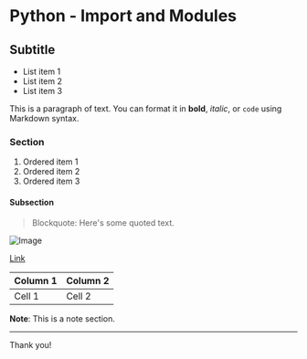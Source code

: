 # Python - Import and Modules

## Subtitle

- List item 1
- List item 2
- List item 3

This is a paragraph of text. You can format it in **bold**, *italic*, or `code` using Markdown syntax.

### Section

1. Ordered item 1
2. Ordered item 2
3. Ordered item 3

#### Subsection

> Blockquote: Here's some quoted text.

![Image](image.jpg)

[Link](https://www.example.com)

| Column 1 | Column 2 |
| -------- | -------- |
| Cell 1   | Cell 2   |

**Note**: This is a note section.

---

Thank you!

